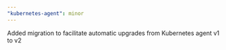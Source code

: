 ```yaml
---
"kubernetes-agent": minor
---
```


Added migration to facilitate automatic upgrades from Kubernetes agent v1 to v2
